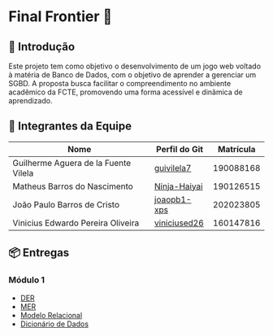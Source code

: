 # Final Frontier 👾

## 📖 Introdução

Este projeto tem como objetivo o desenvolvimento de um jogo web voltado à matéria de Banco de Dados, com o objetivo de aprender a gerenciar um SGBD. A proposta busca facilitar o compreendimento no ambiente acadêmico da FCTE, promovendo uma forma acessível e dinâmica de aprendizado.

## 👥 Integrantes da Equipe

| Nome                                   | Perfil do Git     | Matrícula   |
|----------------------------------------|-------------------|-------------|
| Guilherme Aguera de la Fuente Vilela   | [guivilela7](https://github.com/guivilela7)   | 190088168   |
| Matheus Barros do Nascimento           | [Ninja-Haiyai](https://github.com/Ninja-Haiyai) | 190126515   |
| João Paulo Barros de Cristo            | [joaopb1-xps](https://github.com/joaopb1-xps) | 202023805   |
| Vinicius Edwardo Pereira Oliveira      | [viniciused26](https://github.com/viniciused26) | 160147816   |

## 📦 Entregas

### Módulo 1

- [DER](Entrega%201/DER.png)
- [MER](Entrega%201/MER.md)
- [Modelo Relacional](Entrega%201/ModeloRelacional.png)
- [Dicionário de Dados](Entrega%201/Dicionário.md)
